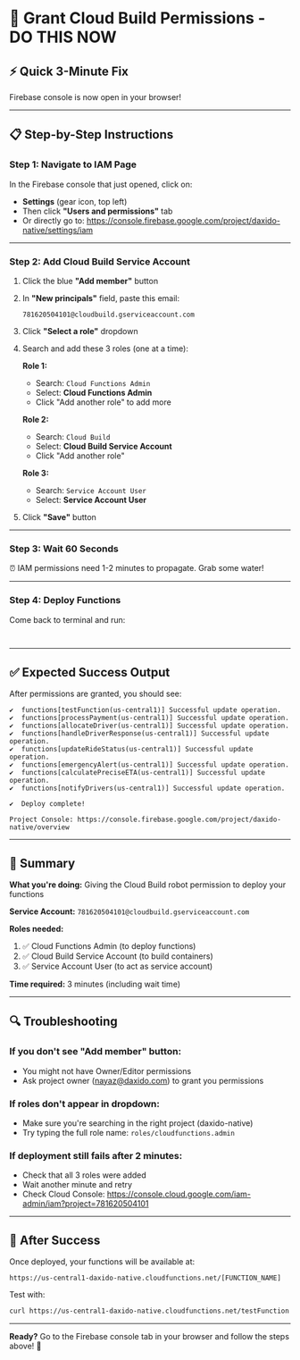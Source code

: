 # 🚀 Grant Cloud Build Permissions - DO THIS NOW

## ⚡ Quick 3-Minute Fix

Firebase console is now open in your browser!

---

## 📋 Step-by-Step Instructions

### **Step 1: Navigate to IAM Page**

In the Firebase console that just opened, click on:
- **Settings** (gear icon, top left)
- Then click **"Users and permissions"** tab
- Or directly go to: https://console.firebase.google.com/project/daxido-native/settings/iam

---

### **Step 2: Add Cloud Build Service Account**

1. Click the blue **"Add member"** button

2. In **"New principals"** field, paste this email:
   ```
   781620504101@cloudbuild.gserviceaccount.com
   ```

3. Click **"Select a role"** dropdown

4. Search and add these 3 roles (one at a time):

   **Role 1:**
   - Search: `Cloud Functions Admin`
   - Select: **Cloud Functions Admin**
   - Click "Add another role" to add more

   **Role 2:**
   - Search: `Cloud Build`
   - Select: **Cloud Build Service Account**
   - Click "Add another role"

   **Role 3:**
   - Search: `Service Account User`
   - Select: **Service Account User**

5. Click **"Save"** button

---

### **Step 3: Wait 60 Seconds**

⏰ IAM permissions need 1-2 minutes to propagate. Grab some water!

---

### **Step 4: Deploy Functions**

Come back to terminal and run:

```bash
               
```

---

## ✅ Expected Success Output

After permissions are granted, you should see:

```
✔  functions[testFunction(us-central1)] Successful update operation.
✔  functions[processPayment(us-central1)] Successful update operation.
✔  functions[allocateDriver(us-central1)] Successful update operation.
✔  functions[handleDriverResponse(us-central1)] Successful update operation.
✔  functions[updateRideStatus(us-central1)] Successful update operation.
✔  functions[emergencyAlert(us-central1)] Successful update operation.
✔  functions[calculatePreciseETA(us-central1)] Successful update operation.
✔  functions[notifyDrivers(us-central1)] Successful update operation.

✔  Deploy complete!

Project Console: https://console.firebase.google.com/project/daxido-native/overview
```

---

## 🎯 Summary

**What you're doing:** Giving the Cloud Build robot permission to deploy your functions

**Service Account:** `781620504101@cloudbuild.gserviceaccount.com`

**Roles needed:**
1. ✅ Cloud Functions Admin (to deploy functions)
2. ✅ Cloud Build Service Account (to build containers)
3. ✅ Service Account User (to act as service account)

**Time required:** 3 minutes (including wait time)

---

## 🔍 Troubleshooting

### If you don't see "Add member" button:
- You might not have Owner/Editor permissions
- Ask project owner (nayaz@daxido.com) to grant you permissions

### If roles don't appear in dropdown:
- Make sure you're searching in the right project (daxido-native)
- Try typing the full role name: `roles/cloudfunctions.admin`

### If deployment still fails after 2 minutes:
- Check that all 3 roles were added
- Wait another minute and retry
- Check Cloud Console: https://console.cloud.google.com/iam-admin/iam?project=781620504101

---

## 🎉 After Success

Once deployed, your functions will be available at:
```
https://us-central1-daxido-native.cloudfunctions.net/[FUNCTION_NAME]
```

Test with:
```bash
curl https://us-central1-daxido-native.cloudfunctions.net/testFunction
```

---

**Ready?** Go to the Firebase console tab in your browser and follow the steps above! 🚀
